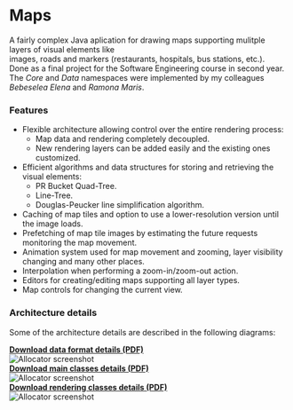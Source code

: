 Maps
====

A fairly complex Java aplication for drawing maps supporting mulitple layers of visual elements like  
images, roads and markers (restaurants, hospitals, bus stations, etc.).  
Done as a final project for the Software Engineering course in second year.  
The *Core* and *Data* namespaces were implemented by my colleagues *Bebeselea Elena* and *Ramona Maris*.

### Features

* Flexible architecture allowing control over the entire rendering process:  
  * Map data and rendering completely decoupled.  
  * New rendering layers can be added easily and the existing ones customized.  
* Efficient algorithms and data structures for storing and retrieving the visual elements:
  * PR Bucket Quad-Tree.
  * Line-Tree.
  * Douglas-Peucker line simplification algorithm.
* Caching of map tiles and option to use a lower-resolution version until the image loads.
* Prefetching of map tile images by estimating the future requests monitoring the map movement.
* Animation system used for map movement and zooming, layer visibility changing and many other places.
* Interpolation when performing a zoom-in/zoom-out action.
* Editors for creating/editing maps supporting all layer types.
* Map controls for changing the current view.


### Architecture details

Some of the architecture details are described in the following diagrams:  

**[Download data format details (PDF)](http://www.gratianlup.com/documents/maps_format.pdf)**  
![Allocator screenshot](http://www.gratianlup.com/documents/maps_data.png)  
**[Download main classes details (PDF)](http://www.gratianlup.com/documents/maps_classes.pdf)**  
![Allocator screenshot](http://www.gratianlup.com/documents/maps_classes.png)  
**[Download rendering classes details (PDF)](http://www.gratianlup.com/documents/maps_rendering.pdf)**  
![Allocator screenshot](http://www.gratianlup.com/documents/maps_rendering.png)  
